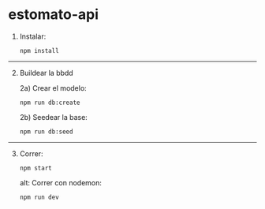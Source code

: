 # estomato-api

1) Instalar:

    `npm install`

-------

2) Buildear la bbdd

    2a) Crear el modelo:
  
    `npm run db:create`
    
    2b) Seedear la base:  
  
    `npm run db:seed`

-------

3) Correr:
  
    `npm start`

    alt: Correr con nodemon:

    `npm run dev`
